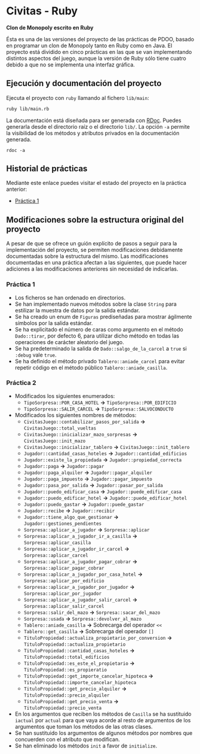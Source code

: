 # Civitas - Ruby

**Clon de Monopoly escrito en Ruby**

Ésta es una de las versiones del proyecto de las prácticas de PDOO, basado en programar un clon de Monopoly tanto en Ruby como en Java. El proyecto está dividido en cinco prácticas en las que se van implementando distintos aspectos del juego, aunque la versión de Ruby sólo tiene cuatro debido a que no se implementa una interfaz gráfica.

## Ejecución y documentación del proyecto

Ejecuta el proyecto con `ruby` llamando al fichero `lib/main`:

```sh
ruby lib/main.rb
```

La documentación está diseñada para ser generada con [RDoc](https://github.com/ruby/rdoc). Puedes generarla desde el directorio raíz o el directorio `lib/`. La opción `-a` permite la visibilidad de los métodos y atributos privados en la documentación generada.

```
rdoc -a
```

## Historial de prácticas

Mediante este enlace puedes visitar el estado del proyecto en la práctica anterior:

- [Práctica 1](https://github.com/Groctel/ugr-informatica/tree/99367a5f56243258e18a4dc3b97a0fea86718698/2%C2%BA%201er%20cuatrimestre/Programaci%C3%B3n%20y%20dise%C3%B1o%20orientado%20a%20objetos/Civitas%20-%20Ruby)

## Modificaciones sobre la estructura original del proyecto

A pesar de que se ofrece un guión explícito de pasos a seguir para la implementación del proyecto, se permiten modificaciones debidamente documentadas sobre la estructura del mismo.
Las modificaciones documentadas en una práctica afectan a las siguientes, que puede hacer adiciones a las modificaciones anteriores sin necesidad de indicarlas.

### Práctica 1

- Los ficheros se han ordenado en directorios.
- Se han implementado nuevos métodos sobre la clase `String` para estilizar la muestra de datos por la salida estándar.
- Se ha creado un enum de `Figuras` prediseñadas para mostrar ágilmente símbolos por la salida estándar.
- Se ha explicitado el número de caras como argumento en el método `Dado::tirar`, por defecto 6, para utilizar dicho método en todas las operaciones de carácter aleatorio del juego.
- Se ha predeterminado la salida de `Dado::salgo_de_la_carcel` a `true` si `:debug` vale `true`.
- Se ha definido el método privado `Tablero::aniade_carcel` para evitar repetir código en el método público `Tablero::aniade_casilla`.

### Práctica 2

- Modificados los siguientes enumerados:
	- `TipoSorpresa::POR_CASA_HOTEL` **->** `TipoSorpresa::POR_EDIFICIO`
	- `TipoSorpresa::SALIR_CARCEL` **->** `TipoSorpresa::SALVOCONDUCTO`
- Modificados los siguientes nombres de métodos:
	- `CivitasJuego::contabilizar_pasos_por_salida` **->** `CivitasJuego::total_vueltas`
	- `CivitasJuego::inicializar_mazo_sorpresas` **->** `CivitasJuego::init_mazo`
	- `CivitasJuego::inicializar_tablero` **->** `CivitasJuego::init_tablero`
	- `Jugador::cantidad_casas_hoteles` **->** `Jugador::cantidad_edificios`
	- `Jugador::existe_la_propiedada` **->** `Jugador::propiedad_correcta`
	- `Jugador::paga` **->** `Jugador::pagar`
	- `Jugador::paga_alquiler` **->** `Jugador::pagar_alquiler`
	- `Jugador::paga_impuesto` **->** `Jugador::pagar_impuesto`
	- `Jugador::pasa_por_salida` **->** `Jugador::pasar_por_salida`
	- `Jugador::puedo_edificar_casa` **->** `Jugador::puede_edificar_casa`
	- `Jugador::puedo_edificar_hotel` **->** `Jugador::puede_edificar_hotel`
	- `Jugador::puedo_gastar` **->** `Jugador::puede_gastar`
	- `Jugador::recibe` **->** `Jugador::recibir`
	- `Jugador::tiene_algo_que_gestionar` **->** `Jugador::gestiones_pendientes`
	- `Sorpresa::aplicar_a_jugador` **->** `Sorpresa::aplicar`
	- `Sorpresa::aplicar_a_jugador_ir_a_casilla` **->** `Sorpresa::aplicar_casilla`
	- `Sorpresa::aplicar_a_jugador_ir_carcel` **->** `Sorpresa::aplicar_carcel`
	- `Sorpresa::aplicar_a_jugador_pagar_cobrar` **->** `Sorpresa::aplicar_pagar_cobrar`
	- `Sorpresa::aplicar_a_jugador_por_casa_hotel` **->** `Sorpresa::aplicar_por_edificio`
	- `Sorpresa::aplicar_a_jugador_por_jugador` **->** `Sorpresa::aplicar_por_jugador`
	- `Sorpresa::aplicar_a_jugador_salir_carcel` **->** `Sorpresa::aplicar_salir_carcel`
	- `Sorpresa::salir_del_mazo` **->** `Sorpresa::sacar_del_mazo`
	- `Sorpresa::usada` **->** `Sorpresa::devolver_al_mazo`
	- `Tablero::aniade_casilla` **->** Sobrecarga del operador `<<`
	- `Tablero::get_casilla` **->** Sobrecarga del operador `[]`
	- `TituloPropiedad::actualiza_propietario_por_conversion` **->** `TituloPropiedad::actualiza_propietario`
	- `TituloPropiedad::cantidad_casas_hoteles` **->** `TituloPropiedad::total_edificios`
	- `TituloPropiedad::es_este_el_propietario` **->** `TituloPropiedad::es_propieratio`
	- `TituloPropiedad::get_importe_cancelar_hipoteca` **->** `TituloPropiedad::importe_cancelar_hipoteca`
	- `TituloPropiedad::get_precio_alquiler` **->** `TituloPropiedad::precio_alquiler`
	- `TituloPropiedad::get_precio_venta` **->** `TituloPropiedad::precio_venta`
- En los argumentos que reciben los métodos de `Casilla` se ha sustituido `iactual` por `actual` para que vaya acorde al resto de argumentos de los argumentos que toman los métodos de las otras clases.
- Se han sustituido los argumentos de algunos métodos por nombres que concuerden con el atributo que modifican.
- Se han eliminado los métodos `init` a favor de `initialize`.
